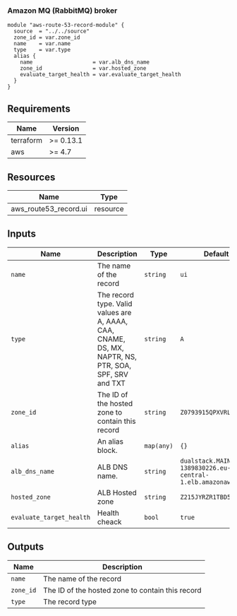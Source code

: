 ### Amazon MQ (RabbitMQ) broker

```hcl
module "aws-route-53-record-module" {
  source  = "../../source"
  zone_id = var.zone_id
  name    = var.name
  type    = var.type
  alias {
    name                   = var.alb_dns_name
    zone_id                = var.hosted_zone
    evaluate_target_health = var.evaluate_target_health
  }
}
```


<!-- BEGINNING OF PRE-COMMIT-TERRAFORM DOCS HOOK -->
## Requirements

| Name | Version |
|------|---------|
| terraform | >= 0.13.1 |
| aws | >= 4.7 |

## Resources

| Name | Type |
|------|------|
|aws_route53_record.ui|resource|

## Inputs

| Name | Description | Type | Default | Required |
|------|-------------|------|---------|:--------:|
| `name` | The name of the record | `string` | `ui` | no |
| `type` | The record type. Valid values are A, AAAA, CAA, CNAME, DS, MX, NAPTR, NS, PTR, SOA, SPF, SRV and TXT | `string` | `A` | no |
| `zone_id` | The ID of the hosted zone to contain this record | `string` | `Z0793915QPXVRLWO8FP3` | no |
| `alias` | An alias block. | `map(any)` | `{}` | no |
| `alb_dns_name` | ALB DNS name. | `string` | `dualstack.MAIN-LB-1389830226.eu-central-1.elb.amazonaws.com` | no |
| `hosted_zone` | ALB Hosted zone | `string` | `Z215JYRZR1TBD5` | no |
| `evaluate_target_health` | Health cheack | `bool` | `true` | no |

## Outputs

| Name | Description |
|------|-------------|
| `name` | The name of the record |
| `zone_id` | The ID of the hosted zone to contain this record |
| `type` | The record type |
<!-- END OF PRE-COMMIT-TERRAFORM DOCS HOOK -->
